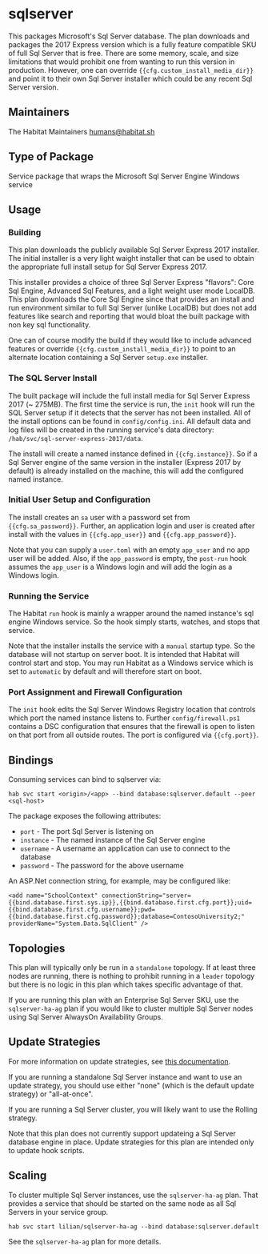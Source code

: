 # sqlserver

This packages Microsoft's Sql Server database. The plan downloads and packages the 2017 Express version which is a fully feature compatible SKU of full Sql Server that is free. There are some memory, scale, and size limitations that would prohibit one from wanting to run this version in production. However, one can override `{{cfg.custom_install_media_dir}}` and point it to their own Sql Server installer which could be any recent Sql Server version.

## Maintainers

The Habitat Maintainers humans@habitat.sh

## Type of Package

Service package that wraps the Microsoft Sql Server Engine Windows service

## Usage

### Building

This plan downloads the publicly available Sql Server Express 2017 installer. The initial installer is a very light waight installer that can be used to obtain the appropriate full install setup for Sql Server Express 2017.

This installer provides a choice of three Sql Server Express "flavors": Core Sql Engine, Advanced Sql Features, and a light weight user mode LocalDB. This plan downloads the Core Sql Engine since that provides an install and run environment similar to full Sql Server (unlike LocalDB) but does not add features like search and reporting that would bloat the built package with non key sql functionality.

One can of course modify the build if they would like to include advanced features or override `{{cfg.custom_install_media_dir}}` to point to an alternate location containing a Sql Server `setup.exe` installer.

### The SQL Server Install

The built package will include the full install media for Sql Server Express 2017 (~ 275MB). The first time the service is run, the `init` hook will run the SQL Server setup if it detects that the server has not been installed. All of the install options can be found in `config/config.ini`. All default data and log files will be created in the running service's data directory: `/hab/svc/sql-server-express-2017/data`.

The install will create a named instance defined in `{{cfg.instance}}`. So if a Sql Server engine of the same version in the installer (Express 2017 by default) is already installed on the machine, this will add the configured named instance.

### Initial User Setup and Configuration

The install creates an `sa` user with a password set from `{{cfg.sa_password}}`. Further, an application login and user is created after install with the values in `{{cfg.app_user}}` and `{{cfg.app_password}}`.

Note that you can supply a `user.toml` with an empty `app_user` and no app user will be added. Also, if the `app_password` is empty, the `post-run` hook assumes the `app_user` is a Windows login and will add the login as a Windows login.

### Running the Service

The Habitat `run` hook is mainly a wrapper around the named instance's sql engine Windows service. So the hook simply starts, watches, and stops that service.

Note that the installer installs the service with a `manual` startup type. So the database will not startup on server boot. It is intended that Habitat will control start and stop. You may run Habitat as a Windows service which is set to `automatic` by default and will therefore start on boot.

### Port Assignment and Firewall Configuration

The `init` hook edits the Sql Server Windows Registry location that controls which port the named instance listens to. Further `config/firewall.ps1` contains a DSC configuration that ensures that the firewall is open to listen on that port from all outside routes. The port is configured via `{{cfg.port}}`.

## Bindings

Consuming services can bind to sqlserver via:

```
hab svc start <origin>/<app> --bind database:sqlserver.default --peer <sql-host>
```

The package exposes the following attributes:

* `port` - The port Sql Server is listening on
* `instance` - The named instance of the Sql Server engine
* `username` - A username an application can use to connect to the database
* `password` - The password for the above username

An ASP.Net connection string, for example, may be configured like:

```
<add name="SchoolContext" connectionString="server={{bind.database.first.sys.ip}},{{bind.database.first.cfg.port}};uid={{bind.database.first.cfg.username}};pwd={{bind.database.first.cfg.password}};database=ContosoUniversity2;" providerName="System.Data.SqlClient" />
```

## Topologies

This plan will typically only be run in a `standalone` topology. If at least three nodes are running, there is nothing to prohibit running in a `leader` topology but there is no logic in this plan which takes specific advantage of that.

If you are running this plan with an Enterprise Sql Server SKU, use the `sqlserver-ha-ag` plan if you would like to cluster multiple Sql Server nodes using Sql Server AlwaysOn Availability Groups.

## Update Strategies

For more information on update strategies, see [this documentation](https://www.habitat.sh/docs/using-habitat/#update-strategy).

If you are running a standalone Sql Server instance and want to use an update strategy, you should use either "none" (which is the default update strategy) or "all-at-once".

If you are running a Sql Server cluster, you will likely want to use the Rolling strategy.

Note that this plan does not currently support updateing a Sql Server database engine in place. Update strategies for this plan are intended only to update hook scripts.

## Scaling

To cluster multiple Sql Server instances, use the `sqlserver-ha-ag` plan. That provides a service that should be started on the same node as all Sql Servers in your service group.

```
hab svc start lilian/sqlserver-ha-ag --bind database:sqlserver.default
```

See the `sqlserver-ha-ag` plan for more details.
